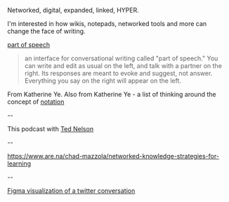 ---
---

Networked, digital, expanded, linked, HYPER.

I'm interested in how wikis, notepads, networked tools and more can change the face of writing.

[part of speech](http://hypotext.co/part-of-speech)

> an interface for conversational writing called "part of speech." You can write and edit as usual on the left, and talk with a partner on the right. Its responses are meant to evoke and suggest, not answer. Everything you say on the right will appear on the left.

From Katherine Ye. Also from Katherine Ye - a list of thinking around the concept of [notation](https://github.com/hypotext/notation)

--

This podcast with [Ted Nelson](https://anchor.fm/tools-and-craft/episodes/Interview-with-Ted-Nelson-e33b86)

--

<https://www.are.na/chad-mazzola/networked-knowledge-strategies-for-learning>

--

[Figma visualization of a twitter conversation](https://www.figma.com/file/riPXW9Lqpyuxo5K88EtUgG/MAR-19008-Thread-Viz?node-id=0%3A1)

